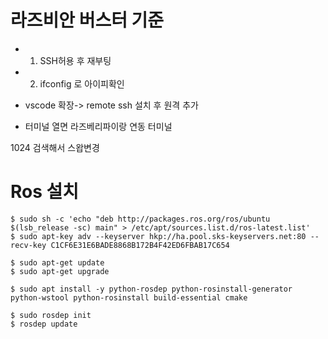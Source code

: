 # 라즈비안 버스터 기준
 - 1. SSH허용 후 재부팅
 - 2. ifconfig 로 아이피확인
 
 - vscode 확장-> remote ssh 설치 후 원격 추가 
 - 터미널 열면 라즈베리파이랑 연동 터미널
 
 1024 검색해서 스왑변경

 # Ros 설치
 ```
 $ sudo sh -c 'echo "deb http://packages.ros.org/ros/ubuntu $(lsb_release -sc) main" > /etc/apt/sources.list.d/ros-latest.list'
$ sudo apt-key adv --keyserver hkp://ha.pool.sks-keyservers.net:80 --recv-key C1CF6E31E6BADE8868B172B4F42ED6FBAB17C654

$ sudo apt-get update
$ sudo apt-get upgrade

$ sudo apt install -y python-rosdep python-rosinstall-generator python-wstool python-rosinstall build-essential cmake

$ sudo rosdep init
$ rosdep update
```